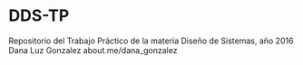 # DDS-TP
Repositorio del Trabajo Práctico de la materia Diseño de Sistemas, año 2016
Dana Luz Gonzalez
about.me/dana_gonzalez
